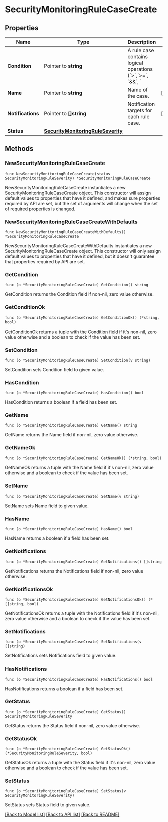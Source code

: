 # SecurityMonitoringRuleCaseCreate

## Properties

Name | Type | Description | Notes
---- | ---- | ----------- | ------
**Condition** | Pointer to **string** | A rule case contains logical operations (&#x60;&gt;&#x60;,&#x60;&gt;&#x3D;&#x60;, &#x60;&amp;&amp;&#x60;, &#x60;||&#x60;) to determine if a signal should be generated based on the event counts in the previously defined queries. | [optional] 
**Name** | Pointer to **string** | Name of the case. | [optional] 
**Notifications** | Pointer to **[]string** | Notification targets for each rule case. | [optional] 
**Status** | [**SecurityMonitoringRuleSeverity**](SecurityMonitoringRuleSeverity.md) |  | 

## Methods

### NewSecurityMonitoringRuleCaseCreate

`func NewSecurityMonitoringRuleCaseCreate(status SecurityMonitoringRuleSeverity) *SecurityMonitoringRuleCaseCreate`

NewSecurityMonitoringRuleCaseCreate instantiates a new SecurityMonitoringRuleCaseCreate object.
This constructor will assign default values to properties that have it defined,
and makes sure properties required by API are set, but the set of arguments
will change when the set of required properties is changed.

### NewSecurityMonitoringRuleCaseCreateWithDefaults

`func NewSecurityMonitoringRuleCaseCreateWithDefaults() *SecurityMonitoringRuleCaseCreate`

NewSecurityMonitoringRuleCaseCreateWithDefaults instantiates a new SecurityMonitoringRuleCaseCreate object.
This constructor will only assign default values to properties that have it defined,
but it doesn't guarantee that properties required by API are set.

### GetCondition

`func (o *SecurityMonitoringRuleCaseCreate) GetCondition() string`

GetCondition returns the Condition field if non-nil, zero value otherwise.

### GetConditionOk

`func (o *SecurityMonitoringRuleCaseCreate) GetConditionOk() (*string, bool)`

GetConditionOk returns a tuple with the Condition field if it's non-nil, zero value otherwise
and a boolean to check if the value has been set.

### SetCondition

`func (o *SecurityMonitoringRuleCaseCreate) SetCondition(v string)`

SetCondition sets Condition field to given value.

### HasCondition

`func (o *SecurityMonitoringRuleCaseCreate) HasCondition() bool`

HasCondition returns a boolean if a field has been set.

### GetName

`func (o *SecurityMonitoringRuleCaseCreate) GetName() string`

GetName returns the Name field if non-nil, zero value otherwise.

### GetNameOk

`func (o *SecurityMonitoringRuleCaseCreate) GetNameOk() (*string, bool)`

GetNameOk returns a tuple with the Name field if it's non-nil, zero value otherwise
and a boolean to check if the value has been set.

### SetName

`func (o *SecurityMonitoringRuleCaseCreate) SetName(v string)`

SetName sets Name field to given value.

### HasName

`func (o *SecurityMonitoringRuleCaseCreate) HasName() bool`

HasName returns a boolean if a field has been set.

### GetNotifications

`func (o *SecurityMonitoringRuleCaseCreate) GetNotifications() []string`

GetNotifications returns the Notifications field if non-nil, zero value otherwise.

### GetNotificationsOk

`func (o *SecurityMonitoringRuleCaseCreate) GetNotificationsOk() (*[]string, bool)`

GetNotificationsOk returns a tuple with the Notifications field if it's non-nil, zero value otherwise
and a boolean to check if the value has been set.

### SetNotifications

`func (o *SecurityMonitoringRuleCaseCreate) SetNotifications(v []string)`

SetNotifications sets Notifications field to given value.

### HasNotifications

`func (o *SecurityMonitoringRuleCaseCreate) HasNotifications() bool`

HasNotifications returns a boolean if a field has been set.

### GetStatus

`func (o *SecurityMonitoringRuleCaseCreate) GetStatus() SecurityMonitoringRuleSeverity`

GetStatus returns the Status field if non-nil, zero value otherwise.

### GetStatusOk

`func (o *SecurityMonitoringRuleCaseCreate) GetStatusOk() (*SecurityMonitoringRuleSeverity, bool)`

GetStatusOk returns a tuple with the Status field if it's non-nil, zero value otherwise
and a boolean to check if the value has been set.

### SetStatus

`func (o *SecurityMonitoringRuleCaseCreate) SetStatus(v SecurityMonitoringRuleSeverity)`

SetStatus sets Status field to given value.



[[Back to Model list]](../README.md#documentation-for-models) [[Back to API list]](../README.md#documentation-for-api-endpoints) [[Back to README]](../README.md)


